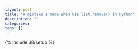 ```yaml
---
layout: post
title: "A mistake I made when use list.remove() in Python"
description: ""
categories: 
tags: []
---
```

{% include JB/setup %}
